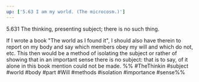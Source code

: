 ```yaml
---
up: ['5.63 I am my world. (The microcosm.)']
---
```

5.631 The thinking, presenting subject; there is no such thing.

If I wrote a book "The world as I found it", I should also have therein to report on my body and say which members obey my will and which do not, etc. This then would be a method of isolating the subject or rather of showing that in an important sense there is no subject: that is to say, of it alone in this book mention could not be made.
%%
#TheThinkin #subject #world #body #part #Will #methods #isolation #importance #sense%%
